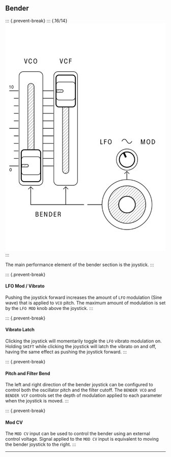 ## Bender

<article>

::: {.prevent-break}
::: {.16/14}
![FIGURE 1.13](assets/sb01-bender-bw.svg)
:::

The main performance element of the bender section is the joystick.
:::

::: {.prevent-break}
#### LFO Mod / Vibrato

Pushing the joystick forward increases the amount of `LFO` modulation (Sine wave) that is applied to `VCO` pitch. The maximum amount of modulation is set by the `LFO MOD` knob above the joystick.
:::

::: {.prevent-break}
#### Vibrato Latch

Clicking the joystick will momentarily toggle the `LFO`  vibrato modulation on. Holding `SHIFT` while clicking the joystick will latch the vibrato on and off, having the same effect as pushing the joystick forward.
:::

::: {.prevent-break}
#### Pitch and Filter Bend

The left and right direction of the bender joystick can be configured to control both the oscillator pitch and the filter cutoff. The `BENDER VCO` and `BENDER VCF` controls set the depth of modulation applied to each parameter when the joystick is moved.
:::

::: {.prevent-break}
#### Mod CV

The `MOD CV` input can be used to control the bender using an external control voltage. Signal applied to the `MOD CV` input is equivalent to moving the bender joystick to the right.
:::

</article>

---
